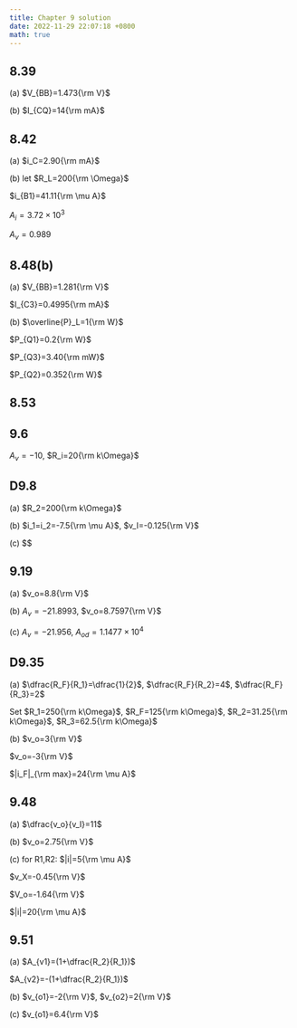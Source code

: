 ```yaml
---
title: Chapter 9 solution
date: 2022-11-29 22:07:18 +0800
math: true
---
```


## 8.39

(a) $V_{BB}=1.473{\rm V}$

(b) $I_{CQ}=14{\rm mA}$

## 8.42

(a)  $i_C=2.90{\rm mA}$

(b) let $R_L=200{\rm \Omega}$

$i_{B1}=41.11{\rm \mu A}$

$A_i=3.72\times 10^3$

$A_v=0.989$

## 8.48(b)

(a) $V_{BB}=1.281{\rm V}$

$I_{C3}=0.4995{\rm mA}$

(b) $\overline{P}_L=1{\rm W}$

$P_{Q1}=0.2{\rm W}$

$P_{Q3}=3.40{\rm mW}$

$P_{Q2}=0.352{\rm W}$

## 8.53

## 9.6

$A_v=-10$, $R_i=20{\rm k\Omega}$

## D9.8

(a) $R_2=200{\rm k\Omega}$

(b) $i_1=i_2=-7.5{\rm \mu A}$, $v_I=-0.125{\rm V}$

(c) $$

## 9.19

(a) $v_o=8.8{\rm V}$

(b) $A_v=-21.8993$, $v_o=8.7597{\rm V}$

(c) $A_v=-21.956$, $A_{od}=1.1477\times 10^4$

## D9.35

(a) $\dfrac{R_F}{R_1}=\dfrac{1}{2}$, $\dfrac{R_F}{R_2}=4$, $\dfrac{R_F}{R_3}=2$

Set $R_1=250{\rm k\Omega}$, $R_F=125{\rm k\Omega}$, $R_2=31.25{\rm k\Omega}$, $R_3=62.5{\rm k\Omega}$

(b) $v_o=3{\rm V}$

$v_o=-3{\rm V}$

$|i_F|_{\rm max}=24{\rm \mu A}$

## 9.48

(a) $\dfrac{v_o}{v_I}=11$

(b) $v_o=2.75{\rm V}$

(c) for R1,R2: $|i|=5{\rm \mu A}$

$v_X=-0.45{\rm V}$

$V_o=-1.64{\rm V}$

$|i|=20{\rm \mu A}$

## 9.51

(a) $A_{v1}=(1+\dfrac{R_2}{R_1})$

$A_{v2}=-(1+\dfrac{R_2}{R_1})$

(b) $v_{o1}=-2{\rm V}$, $v_{o2}=2{\rm V}$

(c) $v_{o1}=6.4{\rm V}$
